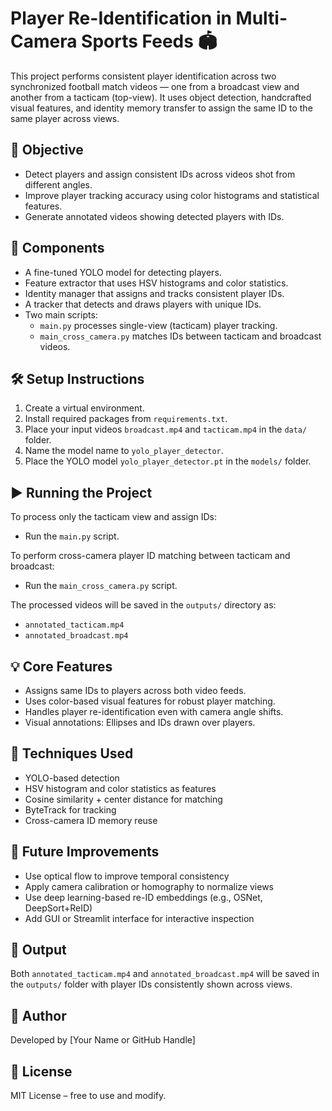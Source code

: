 # Player Re-Identification in Multi-Camera Sports Feeds 🏟️

This project performs consistent player identification across two synchronized football match videos — one from a broadcast view and another from a tacticam (top-view). It uses object detection, handcrafted visual features, and identity memory transfer to assign the same ID to the same player across views.

## 🎯 Objective

- Detect players and assign consistent IDs across videos shot from different angles.
- Improve player tracking accuracy using color histograms and statistical features.
- Generate annotated videos showing detected players with IDs.

## 🔧 Components

- A fine-tuned YOLO model for detecting players.
- Feature extractor that uses HSV histograms and color statistics.
- Identity manager that assigns and tracks consistent player IDs.
- A tracker that detects and draws players with unique IDs.
- Two main scripts:
  - `main.py` processes single-view (tacticam) player tracking.
  - `main_cross_camera.py` matches IDs between tacticam and broadcast videos.

## 🛠️ Setup Instructions

1. Create a virtual environment.
2. Install required packages from `requirements.txt`.
3. Place your input videos `broadcast.mp4` and `tacticam.mp4` in the `data/` folder.
4. Name the model name to `yolo_player_detector`.
5. Place the YOLO model `yolo_player_detector.pt` in the `models/` folder.

## ▶️ Running the Project

To process only the tacticam view and assign IDs:
- Run the `main.py` script.

To perform cross-camera player ID matching between tacticam and broadcast:
- Run the `main_cross_camera.py` script.

The processed videos will be saved in the `outputs/` directory as:
- `annotated_tacticam.mp4`
- `annotated_broadcast.mp4`

## 💡 Core Features

- Assigns same IDs to players across both video feeds.
- Uses color-based visual features for robust player matching.
- Handles player re-identification even with camera angle shifts.
- Visual annotations: Ellipses and IDs drawn over players.

## 🔬 Techniques Used

- YOLO-based detection
- HSV histogram and color statistics as features
- Cosine similarity + center distance for matching
- ByteTrack for tracking
- Cross-camera ID memory reuse

## 🔄 Future Improvements

- Use optical flow to improve temporal consistency
- Apply camera calibration or homography to normalize views
- Use deep learning-based re-ID embeddings (e.g., OSNet, DeepSort+ReID)
- Add GUI or Streamlit interface for interactive inspection

## 📍 Output

Both `annotated_tacticam.mp4` and `annotated_broadcast.mp4` will be saved in the `outputs/` folder with player IDs consistently shown across views.

## 👤 Author

Developed by [Your Name or GitHub Handle]

## 🏁 License

MIT License – free to use and modify.
